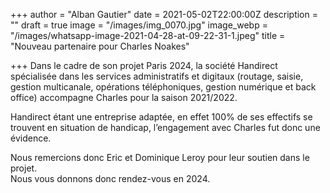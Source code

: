 +++
author = "Alban Gautier"
date = 2021-05-02T22:00:00Z
description = ""
draft = true
image = "/images/img_0070.jpg"
image_webp = "/images/whatsapp-image-2021-04-28-at-09-22-31-1.jpeg"
title = "Nouveau partenaire pour Charles Noakes"

+++
Dans le cadre de son projet Paris 2024, la société Handirect spécialisée dans les services administratifs et digitaux (routage, saisie, gestion multicanale, opérations téléphoniques, gestion numérique et back office) accompagne Charles pour la saison 2021/2022.

Handirect étant une entreprise adaptée, en effet 100% de ses effectifs se trouvent en situation de handicap, l’engagement avec Charles fut donc une évidence.

Nous remercions donc Eric et Dominique Leroy pour leur soutien dans le projet.  
Nous vous donnons donc rendez-vous en 2024.